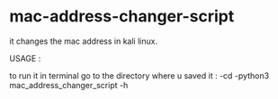 # mac-address-changer-script
it changes the mac address in kali linux. 

USAGE :


to run it in terminal go to the directory where u saved it : 
-cd 
-python3 mac_address_changer_script -h  
 
